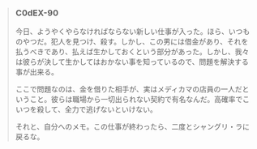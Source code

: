 >### **C0dEX-90**
>
>今日、ようやくやらなければならない新しい仕事が入った。ほら、いつものやつだ。犯人を見つけ、殺す。しかし、この男には借金があり、それを払うべきであり、払えば生かしておくという部分があった。しかし、我々は彼らが決して生かしてはおかない事を知っているので、問題を解決する事が出来る。
>  
>  
>ここで問題なのは、金を借りた相手が、実はメディカマの店員の一人だということ。彼らは職場から一切出られない契約で有名なんだ。高確率でこいつを殺して、全力で逃げないといけない。
>
> それと、自分へのメモ。この仕事が終わったら、二度とシャングリ・ラに戻るな。
